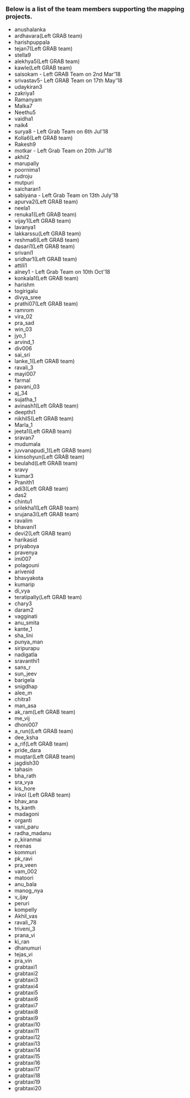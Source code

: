 

### Below is a list of the team members supporting the mapping projects.

- anushalanka
- ardhavara(Left GRAB team)
- harishpuppala
- tejan7(Left GRAB team)
- stella9
- alekhya5(Left GRAB team)
- kawle(Left GRAB team)
- saisokam - Left GRAB Team on 2nd Mar'18
- srivastav5- Left GRAB Team on 17th May'18
- udaykiran3
- zakriya1
- Ramanyam
- Malka7
- Neethu5
- vaidha1
- naik4
- surya8 - Left Grab Team on 6th Jul'18
- Kolla6(Left GRAB team)
- Rakesh9
- motkar - Left Grab Team on 20th Jul'18
- akhil2
- marupally
- poornima1
- rudroju
- mutpuri
- saicharan1
- sabiyana - Left Grab Team on 13th July'18
- apurva2(Left GRAB team)
- neela1
- renuka1(Left GRAB team)
- vijay1(Left GRAB team)
- lavanya1
- lakkarssu(Left GRAB team)
- reshma6(Left GRAB team)
- dasari1(Left GRAB team)
- srivani1
- sridhar1(Left GRAB team)
- attili1
- alney1 - Left Grab Team on 10th Oct'18
- konkala1(Left GRAB team)
- harishm
- togirigalu
- divya_sree
- prathi07(Left GRAB team)
- ramrom
- vira_02
- pra_sad
- win_03
- jyo_1
- arvind_1
- div006
- sai_sri
- lanke_1(Left GRAB team)
- ravali_3
- mayi007
- farmal
- pavani_03
- aj_34
- sujatha_1
- avinash1(Left GRAB team)
- deepthi1
- nikhil5(Left GRAB team)
- Marla_1
- jeeta1(Left GRAB team)
- sravan7
- mudumala
- juvvanapudi_1(Left GRAB team)
- kimsohyun(Left GRAB team)
- beulahd(Left GRAB team)
- sravy
- kumar3
- Pranith1
- adi3(Left GRAB team)
- das2
- chintu1
- srilekha1(Left GRAB team)
- srujana3(Left GRAB team)
- ravalim
- bhavani1
- devi2(Left GRAB team)
- harikasid
- priyaboya
- pravenya
- imi007
- polagouni
- arivenid
- bhavyakota
- kumarip
- di_vya
- teratipally(Left GRAB team)
- chary3
- daram2
- vagginati
- anu_smita
- kante_1
- sha_lini
- punya_man
- siripurapu
- nadigatla
- sravanthi1
- sans_r
- sun_jeev
- barigela
- snigdhap
- alee_m
- chitra1
- man_asa
- ak_ram(Left GRAB team)
- me_vij
- dhoni007
- a_run((Left GRAB team)
- dee_ksha
- a_rif(Left GRAB team)
- pride_dara
- muqtar(Left GRAB team)
- jagdish30
- tahasin
- bha_rath
- sra_vya
- kis_hore
- inkol (Left GRAB team)
- bhav_ana
- ts_kanth
- madagoni
- organti
- vani_paru
- radha_madanu
- p_kiranmai
- reenas
- kommuri
- pk_ravi
- pra_veen
- vam_002
- matoori
- anu_bala
- manog_nya
- v_ijay
- peruri
- kompelly
- Akhil_vas
- ravali_78
- triveni_3
- prana_vi
- ki_ran
- dhanumuri
- tejas_vi
- pra_vin
- grabtaxi1
- grabtaxi2
- grabtaxi3
- grabtaxi4
- grabtaxi5
- grabtaxi6
- grabtaxi7
- grabtaxi8
- grabtaxi9
- grabtaxi10
- grabtaxi11
- grabtaxi12
- grabtaxi13
- grabtaxi14
- grabtaxi15
- grabtaxi16
- grabtaxi17
- grabtaxi18
- grabtaxi19
- grabtaxi20
